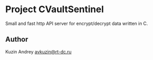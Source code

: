 # Project CVaultSentinel

Small and fast http API server for encrypt/decrypt data written in C.

## Author

Kuzin Andrey <avkuzin@rt-dc.ru>
